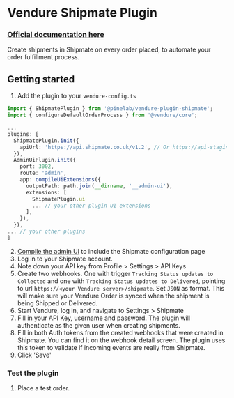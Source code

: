 # Vendure Shipmate Plugin

### [Official documentation here](https://pinelab-plugins.com/plugin/vendure-plugin-shipmate)

Create shipments in Shipmate on every order placed, to automate your order fulfillment process.

## Getting started

1. Add the plugin to your `vendure-config.ts`

```ts
import { ShipmatePlugin } from '@pinelab/vendure-plugin-shipmate';
import { configureDefaultOrderProcess } from '@vendure/core';

...
plugins: [
  ShipmatePlugin.init({
    apiUrl: 'https://api.shipmate.co.uk/v1.2', // Or https://api-staging.shipmate.co.uk/v1.2 for the testing environment
  }),
  AdminUiPlugin.init({
    port: 3002,
    route: 'admin',
    app: compileUiExtensions({
      outputPath: path.join(__dirname, '__admin-ui'),
      extensions: [
        ShipmatePlugin.ui
        ... // your other plugin UI extensions
      ],
    }),
  }),
... // your other plugins
]

```

2. [Compile the admin UI](https://docs.vendure.io/guides/extending-the-admin-ui/getting-started/#setup) to include the Shipmate configuration page
3. Log in to your Shipmate account.
4. Note down your API key from Profile > Settings > API Keys
5. Create two webhooks. One with trigger `Tracking Status updates to Collected` and one with `Tracking Status updates to Delivered`, pointing to url `https://<your Vendure server>/shipmate`. Set `JSON` as format. This will make sure your Vendure Order is synced when the shipment is being Shipped or Delivered.
6. Start Vendure, log in, and navigate to Settings > Shipmate
7. Fill in your API Key, username and password. The plugin will authenticate as the given user when creating shipments.
8. Fill in both Auth tokens from the created webhooks that were created in Shipmate. You can find it on the webhook detail screen. The plugin uses this token to validate if incoming events are really from Shipmate.
9. Click 'Save'

### Test the plugin

1. Place a test order.
